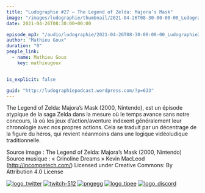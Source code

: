 ```yaml
---
title: "Ludographie #27 – The Legend of Zelda: Majora’s Mask"
image: "/images/ludographie/thumbnail/2021-04-26T08-30-00-00-00_Ludographie27TheLegendofZeldaMajorasMask.jpg"
date: 2021-04-26T08:30:00+00:00

episode_mp3: "/audio/ludographie/2021-04-26T08-30-00-00-00_Ludographie27TheLegendofZeldaMajorasMask.mp3"
author: "Mathieu Goux"
duration: "0"
people_link: 
  - name: Mathieu Goux
    key: mathieugoux


is_explicit: false

guid: "http://ludographiepodcast.wordpress.com/?p=633"
---
```


<PodcastHeader/>

<!-- ECRIRE LA DESCRIPTION DE L'EPISODE SOUS CETTE LIGNE -->
<p>The Legend of Zelda: Majora’s Mask (2000, Nintendo), est un épisode atypique de la saga Zelda dans la mesure où le temps avance sans notre concours, là où les jeux d’action/aventure indexent généralement leur chronologie avec nos propres actions. Cela se traduit par un décentrage de la figure du héros, qui revient néanmoins dans une logique vidéoludique traditionnelle.<br>
</p>
<p></p>
<p><a href="" rel="nofollow"></a></p>
 
<p>Source image : The Legend of Zelda: Majora’s Mask (2000, Nintendo)<br>
Source musique : «&nbsp;Crinoline Dreams&nbsp;» Kevin MacLeod (<a title="http://incompetech.com/" href="http://incompetech.com/" rel="nofollow">http://incompetech.com/</a>) Licensed under Creative Commons: By Attribution 4.0 License</p>


<!--tr--><p>
<!--td--><span><a href="https://twitter.com/Gouximan" rel="nofollow"><img src="/resources/ludographie/2021-04-26T08-30-00-00-00_Ludographie27TheLegendofZeldaMajorasMask/logo_twitter-1.png" alt="logo_twitter"></a><!--/td--></span>
<!--td--><span><a href="https://www.twitch.tv/mathieugoux" rel="nofollow"><img src="/resources/ludographie/2021-04-26T08-30-00-00-00_Ludographie27TheLegendofZeldaMajorasMask/twitch-512-1.png" alt="twitch-512"></a><!--/td--></span>
<!--td--><span><a href="https://www.youtube.com/user/MattTheFatalifieur/videos" rel="nofollow"><img src="/resources/ludographie/2021-04-26T08-30-00-00-00_Ludographie27TheLegendofZeldaMajorasMask/pngegg.png" alt="pngegg"></a><!--/td--></span>
<!--td--><span><a href="http://fr.tipeee.com/calvinball" rel="nofollow"><img src="/resources/ludographie/2021-04-26T08-30-00-00-00_Ludographie27TheLegendofZeldaMajorasMask/logo_tipee-1.png" alt="logo_tipee"></a><!--/td--></span>
<!--td--><span><a href="https://discord.com/invite/4RnA9v7" rel="nofollow"><img src="/resources/ludographie/2021-04-26T08-30-00-00-00_Ludographie27TheLegendofZeldaMajorasMask/logo_discord-1.png" alt="logo_discord"></a><!--/td--></span>
<!--/tr--></p>





